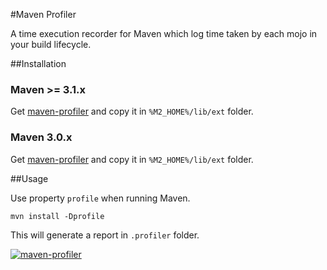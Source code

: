 #Maven Profiler

A time execution recorder for Maven which log time taken by each mojo in your build lifecycle.

##Installation

### Maven >= 3.1.x

Get [maven-profiler](http://dl.bintray.com/jcgay/maven/com/github/jcgay/maven/maven-profiler/2.0/maven-profiler-2.0.jar) and copy it in `%M2_HOME%/lib/ext` folder.

### Maven 3.0.x

Get [maven-profiler](http://dl.bintray.com/jcgay/maven/com/github/jcgay/maven/maven-profiler/1.0/maven-profiler-1.0.jar) and copy it in `%M2_HOME%/lib/ext` folder.

##Usage

Use property `profile` when running Maven.

	mvn install -Dprofile
	
This will generate a report in `.profiler` folder.

[![maven-profiler](http://jeanchristophegay.com/images/maven-profiler-resize.png)](http://jeanchristophegay.com/images/maven-profiler.png)
